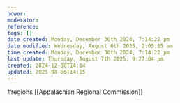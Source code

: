 ```yaml
---
power: 
moderator: 
reference: 
tags: []
date created: Monday, December 30th 2024, 7:14:22 pm
date modified: Wednesday, August 6th 2025, 2:05:15 am
time created: Monday, December 30th 2024, 7:14:22 pm
last update: Thursday, August 7th 2025, 9:27:04 pm
created: 2024-12-30T14:14
updated: 2025-08-06T14:15
---
```

#regions 
[[Appalachian Regional Commission]]
